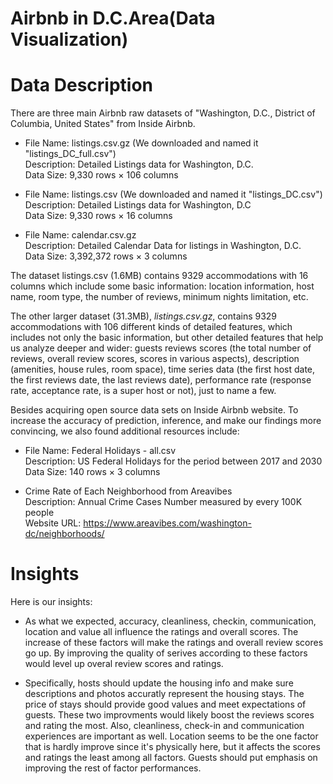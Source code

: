# Airbnb in D.C.Area(Data Visualization)

# Data Description

There are three main Airbnb raw datasets of "Washington, D.C., District of Columbia, United States" from Inside Airbnb.

* File Name: listings.csv.gz (We downloaded and named it "listings_DC_full.csv")<br/>
Description: Detailed Listings data for Washington, D.C.<br/>
Data Size: 9,330 rows × 106 columns


* File Name: listings.csv (We downloaded and named it "listings_DC.csv")<br/>
Description: Detailed Listings data for Washington, D.C<br/>
Data Size: 9,330 rows × 16 columns


* File Name: calendar.csv.gz<br/>
Description: Detailed Calendar Data for listings in Washington, D.C.<br/>
Data Size: 3,392,372 rows × 3 columns

The dataset listings.csv (1.6MB) contains 9329 accommodations with 16 columns which include some basic information: location information, host name, room type, the number of reviews, minimum nights limitation, etc.

The other larger dataset (31.3MB), _listings.csv.gz_, contains 9329 accommodations with 106 different kinds of detailed features, which includes not only the basic information, but other detailed features that help us analyze deeper and wider: guests reviews scores (the total number of reviews, overall review scores, scores in various aspects), description (amenities, house rules, room space), time series data (the first host date, the first reviews date, the last reviews date), performance rate (response rate, acceptance rate, is a super host or not), just to name a few.

Besides acquiring open source data sets on Inside Airbnb website. To increase the accuracy of prediction, inference, and make our findings more convincing, we also found additional resources include:

* File Name: Federal Holidays - all.csv<br/>
Description: US Federal Holidays for the period between 2017 and 2030<br/>
Data Size: 140 rows × 3 columns


* Crime Rate of Each Neighborhood from Areavibes <br/>
Description: Annual Crime Cases Number measured by every 100K people<br/> 
Website URL: https://www.areavibes.com/washington-dc/neighborhoods/

# Insights

Here is our insights:

* As what we expected, accuracy, cleanliness, checkin, communication, location and value all influence the ratings and overall scores. The increase of these factors will make the ratings and overall review scores go up. By improving the quality of serives according to these factors would level up overal review scores and ratings.

* Specifically, hosts should update the housing info and make sure descriptions and photos accuratly represent the housing stays. The price of stays should provide good values and meet expectations of guests. These two improvments would likely boost the reviews scores and rating the most. Also, cleanliness, check-in and communication experiences are important as well. Location seems to be the one factor that is hardly improve since it's physically here, but it affects the scores and ratings the least among all factors. Guests should put emphasis on improving the rest of factor performances.
